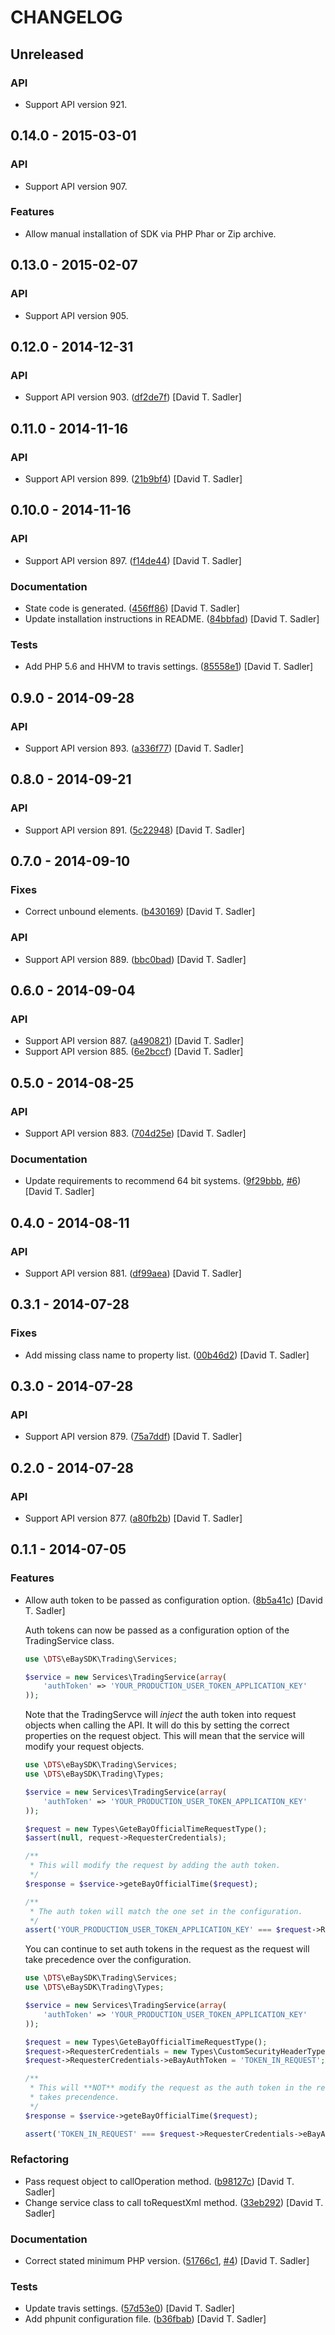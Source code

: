 # CHANGELOG

## Unreleased

### API

* Support API version 921.

## 0.14.0 - 2015-03-01

### API

* Support API version 907.

### Features

* Allow manual installation of SDK via PHP Phar or Zip archive.

## 0.13.0 - 2015-02-07

### API

* Support API version 905.

## 0.12.0 - 2014-12-31

### API

* Support API version 903. ([df2de7f](https://github.com/davidtsadler/ebay-sdk-trading/commit/df2de7f5fe1cfaa6bc71dc2ff1bb164c17d36379)) [David T. Sadler]

## 0.11.0 - 2014-11-16

### API

* Support API version 899. ([21b9bf4](https://github.com/davidtsadler/ebay-sdk-trading/commit/21b9bf423947417d74d409303b83afa4b55a3fdf)) [David T. Sadler]

## 0.10.0 - 2014-11-16

### API

* Support API version 897. ([f14de44](https://github.com/davidtsadler/ebay-sdk-trading/commit/f14de4487f9bb8dad2a23a997b90b3701e6fcb75)) [David T. Sadler]

### Documentation

* State code is generated. ([456ff86](https://github.com/davidtsadler/ebay-sdk-trading/commit/456ff86644def39c65487282de68942695b1d063)) [David T. Sadler]
* Update installation instructions in README. ([84bbfad](https://github.com/davidtsadler/ebay-sdk-trading/commit/84bbfad34d2c87ca00ae80cba6158f5d4e3ecc6c)) [David T. Sadler]

### Tests

* Add PHP 5.6 and HHVM to travis settings. ([85558e1](https://github.com/davidtsadler/ebay-sdk-trading/commit/85558e1f6808c95ad097aafe2f818fd21c5a19da)) [David T. Sadler]

## 0.9.0 - 2014-09-28

### API

* Support API version 893. ([a336f77](https://github.com/davidtsadler/ebay-sdk-trading/commit/a336f77acb4ac325ce5d2ea28c6dd2c3966b1414)) [David T. Sadler]

## 0.8.0 - 2014-09-21

### API

* Support API version 891. ([5c22948](https://github.com/davidtsadler/ebay-sdk-trading/commit/5c2294886550915a86f682d3341bc69082692fe)) [David T. Sadler]

## 0.7.0 - 2014-09-10

### Fixes

* Correct unbound elements. ([b430169](https://github.com/davidtsadler/ebay-sdk-trading/commit/b4301699ad27255aa6c40d3442d6f4551971e816)) [David T. Sadler]

### API

* Support API version 889. ([bbc0bad](https://github.com/davidtsadler/ebay-sdk-trading/commit/bbc0bad26750ddaed4d6a1cdbf0e595f9839c4d9)) [David T. Sadler]

## 0.6.0 - 2014-09-04

### API

* Support API version 887. ([a490821](https://github.com/davidtsadler/ebay-sdk-trading/commit/a4908214a058de17d1478330d52e3d6a1fd2e9fe)) [David T. Sadler]
* Support API version 885. ([6e2bccf](https://github.com/davidtsadler/ebay-sdk-trading/commit/6e2bccf3813e9f1e9dd30234690f471213541884)) [David T. Sadler]

## 0.5.0 - 2014-08-25

### API

* Support API version 883. ([704d25e](https://github.com/davidtsadler/ebay-sdk-trading/commit/704d25e4f029c67b3d1fa7018e8ebbefdd97fece)) [David T. Sadler]

### Documentation

* Update requirements to recommend 64 bit systems. ([9f29bbb](https://github.com/davidtsadler/ebay-sdk-trading/commit/9f29bbb7044ad74eacb101e41969c51b051d36ff), [#6](https://github.com/davidtsadler/ebay-sdk-trading/issues/6)) [David T. Sadler]

## 0.4.0 - 2014-08-11

### API

* Support API version 881. ([df99aea](https://github.com/davidtsadler/ebay-sdk-trading/commit/df99aea3b1d72524b8966afe25256362e4070701)) [David T. Sadler]

## 0.3.1 - 2014-07-28

### Fixes

* Add missing class name to property list. ([00b46d2](https://github.com/davidtsadler/ebay-sdk-trading/commit/00b46d24d75629345330ea808ac28e2726dd4703)) [David T. Sadler]

## 0.3.0 - 2014-07-28

### API

* Support API version 879. ([75a7ddf](https://github.com/davidtsadler/ebay-sdk-trading/commit/75a7ddf8d36c9cdc330c9f8fbd51049ffe904d9f)) [David T. Sadler]

## 0.2.0 - 2014-07-28

### API

* Support API version 877. ([a80fb2b](https://github.com/davidtsadler/ebay-sdk-trading/commit/a80fb2b693b973b0de438fcc682cbf0db2646bc9)) [David T. Sadler]

## 0.1.1 - 2014-07-05

### Features

* Allow auth token to be passed as configuration option. ([8b5a41c](https://github.com/davidtsadler/ebay-sdk-trading/commit/8b5a41c516b8b9ad853c304c8433efb124d71836)) [David T. Sadler]

  Auth tokens can now be passed as a configuration option of the
  TradingService class.

  ```php
  use \DTS\eBaySDK\Trading\Services;

  $service = new Services\TradingService(array(
      'authToken' => 'YOUR_PRODUCTION_USER_TOKEN_APPLICATION_KEY'
  ));
  ```

  Note that the TradingServce will *inject* the auth token into
  request objects when calling the API. It will do this by setting the
  correct properties on the request object. This will mean that the
  service will modify your request objects.

  ```php
  use \DTS\eBaySDK\Trading\Services;
  use \DTS\eBaySDK\Trading\Types;

  $service = new Services\TradingService(array(
      'authToken' => 'YOUR_PRODUCTION_USER_TOKEN_APPLICATION_KEY'
  ));

  $request = new Types\GeteBayOfficialTimeRequestType();
  $assert(null, request->RequesterCredentials);

  /**
   * This will modify the request by adding the auth token.
   */
  $response = $service->geteBayOfficialTime($request);

  /**
   * The auth token will match the one set in the configuration.
   */
  assert('YOUR_PRODUCTION_USER_TOKEN_APPLICATION_KEY' === $request->RequesterCredentials->eBayAuthToken);
  ```

  You can continue to set auth tokens in the request as the request will
  take precedence over the configuration.

  ```php
  use \DTS\eBaySDK\Trading\Services;
  use \DTS\eBaySDK\Trading\Types;

  $service = new Services\TradingService(array(
      'authToken' => 'YOUR_PRODUCTION_USER_TOKEN_APPLICATION_KEY'
  ));

  $request = new Types\GeteBayOfficialTimeRequestType();
  $request->RequesterCredentials = new Types\CustomSecurityHeaderType();
  $request->RequesterCredentials->eBayAuthToken = 'TOKEN_IN_REQUEST';

  /**
   * This will **NOT** modify the request as the auth token in the request
   * takes precendence.
   */
  $response = $service->geteBayOfficialTime($request);

  assert('TOKEN_IN_REQUEST' === $request->RequesterCredentials->eBayAuthToken);
  ```

### Refactoring

* Pass request object to callOperation method. ([b98127c](https://github.com/davidtsadler/ebay-sdk-trading/commit/b98127c6f7ae715b9f72e248ce6739580513ddfd)) [David T. Sadler]
* Change service class to call toRequestXml method. ([33eb292](https://github.com/davidtsadler/ebay-sdk-trading/commit/33eb29265044555d4a153f5443ef83051e5e852f)) [David T. Sadler]

### Documentation

* Correct stated minimum PHP version. ([51766c1](https://github.com/davidtsadler/ebay-sdk-trading/commit/51766c1f7d262c5cfbade4d19c979f27a6fe6a15), [#4](https://github.com/davidtsadler/ebay-sdk-trading/issues/4)) [David T. Sadler]

### Tests

* Update travis settings. ([57d53e0](https://github.com/davidtsadler/ebay-sdk-trading/commit/57d53e06e2f12a035783fd359099b5f550aac005)) [David T. Sadler]
* Add phpunit configuration file. ([b36fbab](https://github.com/davidtsadler/ebay-sdk-trading/commit/b36fbab4a416fc6c761db516c0ffee91dfc1a4d9)) [David T. Sadler]
